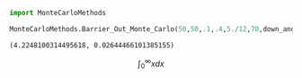 

```python
import MonteCarloMethods
```


```python
MonteCarloMethods.Barrier_Out_Monte_Carlo(50,50,.1,.4,5./12,70,down_and_out=False,is_call=False,ntrials=50000)
```




    (4.2248100314495618, 0.02644466101385155)



$$ \int_0^\infty x dx$$


